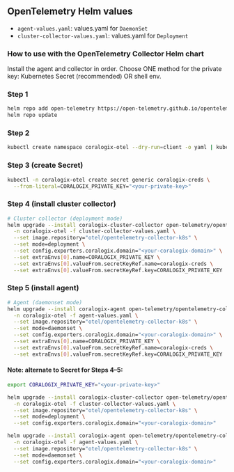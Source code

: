 ## OpenTelemetry Helm values

- `agent-values.yaml`: values.yaml for `DaemonSet`
- `cluster-collector-values.yaml`: values.yaml for `Deployment`

### How to use with the OpenTelemetry Collector Helm chart

Install the agent and collector in order. Choose ONE method for the private key: Kubernetes Secret (recommended) OR shell env.

### Step 1
```bash
helm repo add open-telemetry https://open-telemetry.github.io/opentelemetry-helm-charts
helm repo update
```

### Step 2
```bash
kubectl create namespace coralogix-otel --dry-run=client -o yaml | kubectl apply -f -
```

### Step 3 (create Secret)
```bash
kubectl -n coralogix-otel create secret generic coralogix-creds \
  --from-literal=CORALOGIX_PRIVATE_KEY="<your-private-key>"
```

### Step 4 (install cluster collector)
```bash
# Cluster collector (deployment mode)
helm upgrade --install coralogix-cluster-collector open-telemetry/opentelemetry-collector \
  -n coralogix-otel -f cluster-collector-values.yaml \
  --set image.repository="otel/opentelemetry-collector-k8s" \
  --set mode=deployment \
  --set config.exporters.coralogix.domain="<your-coralogix-domain>" \
  --set extraEnvs[0].name=CORALOGIX_PRIVATE_KEY \
  --set extraEnvs[0].valueFrom.secretKeyRef.name=coralogix-creds \
  --set extraEnvs[0].valueFrom.secretKeyRef.key=CORALOGIX_PRIVATE_KEY
```

### Step 5 (install agent)
```bash
# Agent (daemonset mode)
helm upgrade --install coralogix-agent open-telemetry/opentelemetry-collector \
  -n coralogix-otel -f agent-values.yaml \
  --set image.repository="otel/opentelemetry-collector-k8s" \
  --set mode=daemonset \
  --set config.exporters.coralogix.domain="<your-coralogix-domain>" \
  --set extraEnvs[0].name=CORALOGIX_PRIVATE_KEY \
  --set extraEnvs[0].valueFrom.secretKeyRef.name=coralogix-creds \
  --set extraEnvs[0].valueFrom.secretKeyRef.key=CORALOGIX_PRIVATE_KEY
```

#### Note: alternate to Secret for Steps 4–5:
```bash
export CORALOGIX_PRIVATE_KEY="<your-private-key>"

helm upgrade --install coralogix-cluster-collector open-telemetry/opentelemetry-collector \
  -n coralogix-otel -f cluster-collector-values.yaml \
  --set image.repository="otel/opentelemetry-collector-k8s" \
  --set mode=deployment \
  --set config.exporters.coralogix.domain="<your-coralogix-domain>"

helm upgrade --install coralogix-agent open-telemetry/opentelemetry-collector \
  -n coralogix-otel -f agent-values.yaml \
  --set image.repository="otel/opentelemetry-collector-k8s" \
  --set mode=daemonset \
  --set config.exporters.coralogix.domain="<your-coralogix-domain>"
```

 

